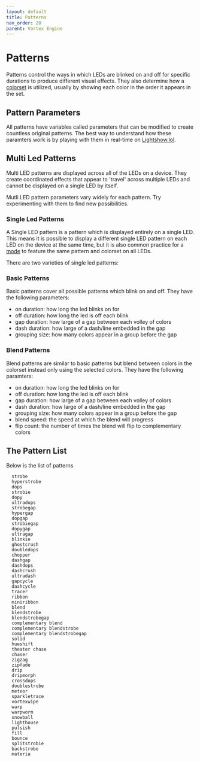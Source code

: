 ```yaml
---
layout: default
title: Patterns
nav_order: 20
parent: Vortex Engine
---
```


# Patterns

Patterns control the ways in which LEDs are blinked on and off for specific durations to produce different visual effects. They also determine how a [colorset](colorsets.html) is utilized, usually by showing each color in the order it appears in the set.

## Pattern Parameters

All patterns have variables called parameters that can be modified to create countless original patterns.
The best way to understand how these paramters work is by playing with them in real-time on [Lightshow.lol](lightshow.lol).

## Multi Led Patterns

Multi LED patterns are displayed across all of the LEDs on a device. They create coordinated effects that appear to 'travel' across multiple LEDs and cannot be displayed on a single LED by itself.

Mutli LED pattern parameters vary widely for each pattern. Try experimenting with them to find new possibilities.

### Single Led Patterns

A Single LED pattern is a pattern which is displayed entirely on a single LED. This means it is possible to display a different single LED pattern on each LED on the device at the same time, but it is also common practice for a [mode](modes.html) to feature the same pattern and colorset on all LEDs. 

There are two varieties of single led patterns:

### Basic Patterns

Basic patterns cover all possible patterns which blink on and off. They have the following parameters:
 - on duration: how long the led blinks on for
 - off duration: how long the led is off each blink
 - gap duration: how large of a gap between each volley of colors
 - dash duration: how large of a dash/line embedded in the gap
 - grouping size: how many colors appear in a group before the gap

### Blend Patterns
Blend patterns are similar to basic patterns but blend between colors in the colorset instead only using the selected colors. They have the following paramters:
 - on duration: how long the led blinks on for
 - off duration: how long the led is off each blink
 - gap duration: how large of a gap between each volley of colors
 - dash duration: how large of a dash/line embedded in the gap
 - grouping size: how many colors appear in a group before the gap
 - blend speed: the speed at which the blend will progress
 - flip count: the number of times the blend will flip to complementary colors

## The Pattern List

Below is the list of patterns

```
  strobe
  hyperstrobe
  dops
  strobie
  dopy
  ultradops
  strobegap
  hypergap
  dopgap
  strobiegap
  dopygap
  ultragap
  blinkie
  ghostcrush
  doubledops
  chopper
  dashgap
  dashdops
  dashcrush
  ultradash
  gapcycle
  dashcycle
  tracer
  ribbon
  miniribbon
  blend
  blendstrobe
  blendstrobegap
  complementary blend
  complementary blendstrobe
  complementary blendstrobegap
  solid
  hueshift
  theater chase
  chaser
  zigzag
  zipfade
  drip
  dripmorph
  crossdops
  doublestrobe
  meteor
  sparkletrace
  vortexwipe
  warp
  warpworm
  snowball
  lighthouse
  pulsish
  fill
  bounce
  splitstrobie
  backstrobe
  materia
```

